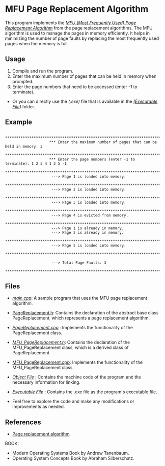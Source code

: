 # MFU Page Replacement Algorithm

   This program implements the [*MFU (Most Frequently Used) Page Replacement Algorithm*](https://saturncloud.io/blog/comparison-of-mfu-and-lru-page-replacement-algorithms/#:~:text=Most%20Frequently%20Used%20(MFU)%20Algorithm,time%20the%20page%20is%20accessed.) from the page replacement algorithms.
   The MFU algorithm is used to manage the pages in memory efficiently. 
   It helps in minimizing the number of page faults by replacing the most frequently used pages when the memory is full.


## Usage

   1. Compile and run the program.
   2. Enter the maximum number of pages that can be held in memory when prompted.
   3. Enter the page numbers that need to be accessed (enter -1 to terminate).

   * Or you can directly use the *(.exe)* file that is available in the [*(Executable File)*](Executable%20File/Debug) folder.

## Example

                        ***********************************************************************************
                        *** Enter the maximum number of pages that can be held in memory: 3
                        ***********************************************************************************                                     
                        *** Enter the page numbers (enter -1 to terminate): 1 2 3 4 1 2 5 -1
                        ***********************************************************************************
                         ---> Page 1 is loaded into memory.
                        ***********************************************************************************
                         ---> Page 2 is loaded into memory.
                        ***********************************************************************************
                         ---> Page 3 is loaded into memory.
                        ***********************************************************************************
                         ---> Page 4 is evicted from memory.
                        ***********************************************************************************
                         ---> Page 1 is already in memory.
                         ---> Page 2 is already in memory.
                        ***********************************************************************************
                         ---> Page 5 is loaded into memory.
                        ***********************************************************************************

                         ---> Total Page Faults: 3
                        ***********************************************************************************

## Files

   * [*main.cpp*](main.cpp): A sample program that uses the MFU page replacement algorithm.
   * [PageReplacement.h](PageReplacement.h): Contains the declaration of the abstract base class PageReplacement, which represents a page replacement algorithm.
   * [*PageReplacement.cpp*](PageReplacement.cpp)    : Implements the functionality of the PageReplacement class.
   * [*MFU_PageReplacement.h*](MFU_PageReplacement.h): Contains the declaration of the MFU_PageReplacement class, which is a derived class of PageReplacement.
   * [MFU_PageReplacement.cpp](MFU_PageReplacement.cpp): Implements the functionality of the MFU_PageReplacement class.
   * [*Object File*](Object%20File/Compiled%20Codes)   : Contains the machine code of the program and the necessary information for linking.
   * [*Executable File*](Executable%20File/Debug)      : Contains the .exe file as the program's executable file.

* Feel free to explore the code and make any modifications or improvements as needed.


## References

   * [Page replacement algorithm](https://en.wikipedia.org/wiki/Page_replacement_algorithm)

   BOOK: 
   * Modern Operating Systems Book by Andrew Tanenbaum.
   * Operating System Concepts Book by Abraham Silberschatz.